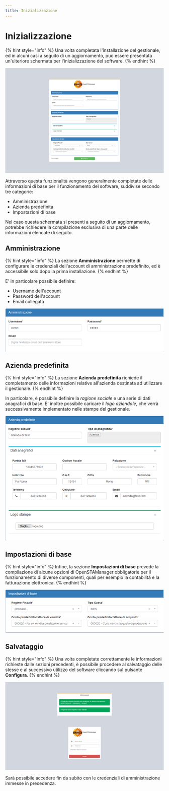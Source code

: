 ```yaml
---
title: Inizializzazione
---
```


# Inizializzazione

{% hint style="info" %}
Una volta completata l'installazione del gestionale, ed in alcuni casi a seguito di un aggiornamento, può essere presentata un'ulteriore schermata per l'inizializzazione del software.
{% endhint %}

![Schermata di inizializzazione](../../.gitbook/assets/info%20%282%29.PNG)

Attraverso questa funzionalità vengono generalmente completate delle informazioni di base per il funzionamento del software, suddivise secondo tre categorie:

* Amministrazione
* Azienda predefinita
* Impostazioni di base

Nel caso questa schermata si presenti a seguito di un aggiornamento, potrebbe richiedere la compilazione esclusiva di una parte delle informazioni elencate di seguito.

## Amministrazione

{% hint style="info" %}
La sezione **Amministrazione** permette di configurare le credenziali dell'account di amministrazione predefinito, ed è accessibile solo dopo la prima installazione.
{% endhint %}

E' in particolare possibile definire:

* Username dell'account
* Password dell'account
* Email collegata

![Gestione dell&apos;amministrazione](../../.gitbook/assets/admin.png)

## Azienda predefinita

{% hint style="info" %}
La sezione **Azienda predefinita** richiede il completamento delle informazioni relative all'azienda destinata ad utilizzare il gestionale.
{% endhint %}

In particolare, è possibile definire la _ragione sociale_ e una serie di dati anagrafici di base. E' inoltre possibile caricare il _logo aziendale_, che verrà successivamente implementato nelle stampe del gestionale.

![Creazione iniziale account OpenSTAManager](../../.gitbook/assets/azienda.png)

## Impostazioni di base

{% hint style="info" %}
Infine, la sezione **Impostazioni di base** prevede la compilazione di alcune opzioni di OpenSTAManager obbligatorie per il funzionamento di diverse componenti, quali per esempio la contabilità e la fatturazione elettronica.
{% endhint %}

![Impostazioni di base](../../.gitbook/assets/settings.png)

## Salvataggio

{% hint style="info" %}
Una volta completate correttamente le informazioni richieste dalle sezioni precedenti, è possibile procedere al salvataggio delle stesse e al successivo utilizzo del software cliccando sul pulsante **Configura**.
{% endhint %}

![Schermata di login](../../.gitbook/assets/login.png)

Sarà possibile accedere fin da subito con le credenziali di amministrazione immesse in precedenza.


